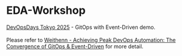 # EDA-Workshop
[DevOpsDays Tokyo 2025](https://confengine.com/conferences/devopsdays-tokyo-2025) - GitOps with Event-Driven demo. <br/>
<br/>
Please refer to [Weithenn - Achieving Peak DevOps Automation: The Convergence of GitOps & Event-Driven](https://confengine.com/conferences/devopsdays-tokyo-2025/proposal/21550/achieving-peak-devops-automation-the-convergence-of-gitops-amp-event-driven) for more detail.
